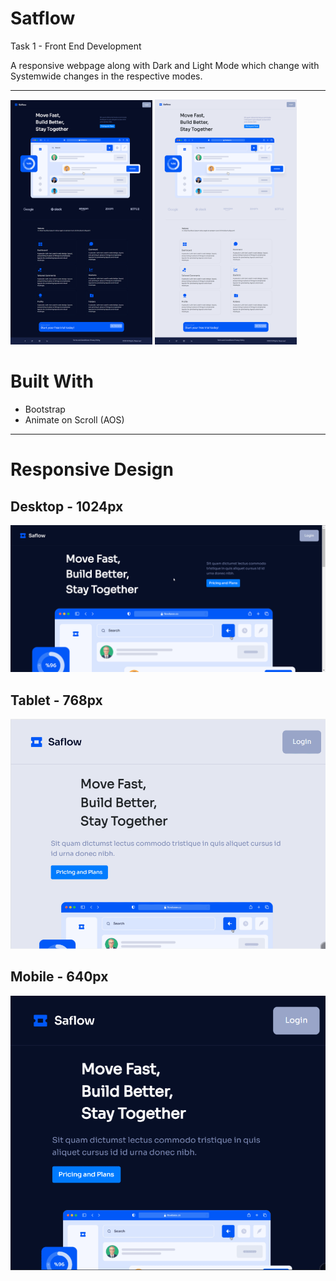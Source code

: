 # Satflow

Task 1 - Front End Development

A responsive webpage along with Dark and Light Mode which change with Systemwide changes in the respective modes.


***


<img src="img/DarkMode.png" alt="Dark Mode Image" width=45%>   <img src = "img/LightMode.png" alt="Light Mode Image" width=45%>


# Built With

- Bootstrap
- Animate on Scroll (AOS)


---


# Responsive Design

## Desktop - 1024px

![Desktop View](gif/Desktop.gif "Desktop View")

## Tablet - 768px

![Tablet View](gif/Tablet.gif "Tablet View")

## Mobile - 640px

![Mobile View](gif/Mobile.gif "Mobile View")